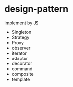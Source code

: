 # design-pattern
implement by JS

- Singleton
- Strategy
- Proxy
- observer
- iterator
- adapter
- decorator
- command
- composite
- template
